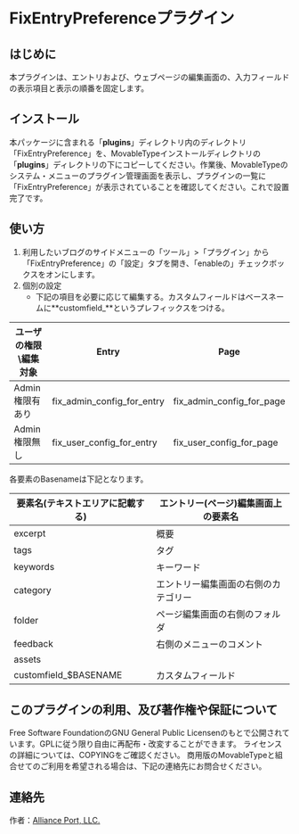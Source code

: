 FixEntryPreferenceプラグイン
=====================================

はじめに
--------

本プラグインは、エントリおよび、ウェブページの編集画面の、入力フィールドの表示項目と表示の順番を固定します。

インストール
------------

本パッケージに含まれる「**plugins**」ディレクトリ内のディレクトリ「FixEntryPreference」を、MovableTypeインストールディレクトリの「**plugins**」ディレクトリの下にコピーしてください。作業後、MovableTypeのシステム・メニューのプラグイン管理画面を表示し、プラグインの一覧に「FixEntryPreference」が表示されていることを確認してください。これで設置完了です。

使い方
------

1. 利用したいブログのサイドメニューの「ツール」\>「プラグイン」から「FixEntryPreference」の「設定」タブを開き、「enableの」チェックボックスをオンにします。
1. 個別の設定
    * 下記の項目を必要に応じて編集する。カスタムフィールドはベースネームに**customfield_**というプレフィックスをつける。

ユーザの権限\\編集対象| Entry | Page
---------------------|-------|-----|
Admin権限有あり| fix_admin_config_for_entry | fix_admin_config_for_page
Admin権限無し|fix_user_config_for_entry | fix_user_config_for_page

各要素のBasenameは下記となります。

要素名(テキストエリアに記載する)|エントリー(ページ)編集画面上の要素名
----|----
excerpt |概要
tags |タグ
keywords |キーワード
category |エントリー編集画面の右側のカテゴリー
folder | ページ編集画面の右側のフォルダ
feedback |右側のメニューのコメント
assets ||右側メニューのブログ記事アイテム
customfield_$BASENAME | カスタムフィールド


このプラグインの利用、及び著作権や保証について
----------------------------------------------

Free Software FoundationのGNU General Public Licensenのもとで公開されています。GPLに従う限り自由に再配布・改変することができます。
ライセンスの詳細については、COPYINGをご確認ください。
商用版のMovableTypeと組合せてのご利用を希望される場合は、下記の連絡先にお問合せください。


連絡先
------

作者：[Alliance Port, LLC.](http://www.allianceport.jp/)
